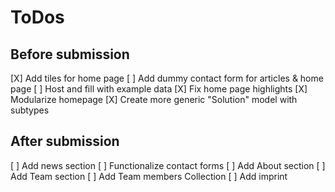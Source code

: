 # ToDos

## Before submission

[X] Add tiles for home page
[ ] Add dummy contact form for articles & home page
[ ] Host and fill with example data
[X] Fix home page highlights
[X] Modularize homepage
[X] Create more generic "Solution" model with subtypes

## After submission

[ ] Add news section
[ ] Functionalize contact forms
[ ] Add About section
[ ] Add Team section
[ ] Add Team members Collection
[ ] Add imprint
